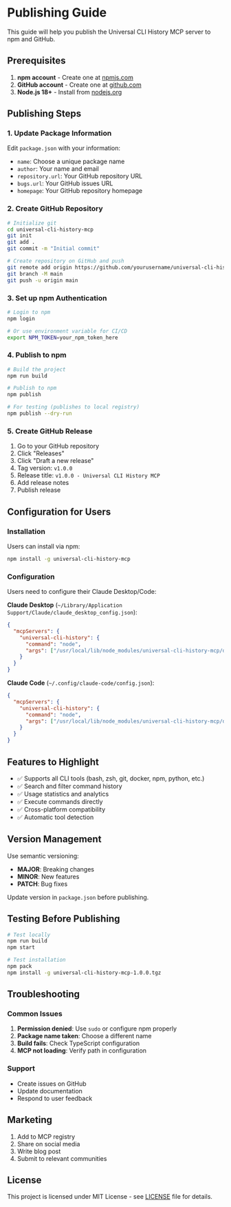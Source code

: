 # Publishing Guide

This guide will help you publish the Universal CLI History MCP server to npm and GitHub.

## Prerequisites

1. **npm account** - Create one at [npmjs.com](https://www.npmjs.com/signup)
2. **GitHub account** - Create one at [github.com](https://github.com/signup)
3. **Node.js 18+** - Install from [nodejs.org](https://nodejs.org/)

## Publishing Steps

### 1. Update Package Information

Edit `package.json` with your information:
- `name`: Choose a unique package name
- `author`: Your name and email
- `repository.url`: Your GitHub repository URL
- `bugs.url`: Your GitHub issues URL
- `homepage`: Your GitHub repository homepage

### 2. Create GitHub Repository

```bash
# Initialize git
cd universal-cli-history-mcp
git init
git add .
git commit -m "Initial commit"

# Create repository on GitHub and push
git remote add origin https://github.com/yourusername/universal-cli-history-mcp.git
git branch -M main
git push -u origin main
```

### 3. Set up npm Authentication

```bash
# Login to npm
npm login

# Or use environment variable for CI/CD
export NPM_TOKEN=your_npm_token_here
```

### 4. Publish to npm

```bash
# Build the project
npm run build

# Publish to npm
npm publish

# For testing (publishes to local registry)
npm publish --dry-run
```

### 5. Create GitHub Release

1. Go to your GitHub repository
2. Click "Releases"
3. Click "Draft a new release"
4. Tag version: `v1.0.0`
5. Release title: `v1.0.0 - Universal CLI History MCP`
6. Add release notes
7. Publish release

## Configuration for Users

### Installation

Users can install via npm:

```bash
npm install -g universal-cli-history-mcp
```

### Configuration

Users need to configure their Claude Desktop/Code:

**Claude Desktop** (`~/Library/Application Support/Claude/claude_desktop_config.json`):
```json
{
  "mcpServers": {
    "universal-cli-history": {
      "command": "node",
      "args": ["/usr/local/lib/node_modules/universal-cli-history-mcp/dist/index.js"]
    }
  }
}
```

**Claude Code** (`~/.config/claude-code/config.json`):
```json
{
  "mcpServers": {
    "universal-cli-history": {
      "command": "node",
      "args": ["/usr/local/lib/node_modules/universal-cli-history-mcp/dist/index.js"]
    }
  }
}
```

## Features to Highlight

- ✅ Supports all CLI tools (bash, zsh, git, docker, npm, python, etc.)
- ✅ Search and filter command history
- ✅ Usage statistics and analytics
- ✅ Execute commands directly
- ✅ Cross-platform compatibility
- ✅ Automatic tool detection

## Version Management

Use semantic versioning:
- **MAJOR**: Breaking changes
- **MINOR**: New features
- **PATCH**: Bug fixes

Update version in `package.json` before publishing.

## Testing Before Publishing

```bash
# Test locally
npm run build
npm start

# Test installation
npm pack
npm install -g universal-cli-history-mcp-1.0.0.tgz
```

## Troubleshooting

### Common Issues

1. **Permission denied**: Use `sudo` or configure npm properly
2. **Package name taken**: Choose a different name
3. **Build fails**: Check TypeScript configuration
4. **MCP not loading**: Verify path in configuration

### Support

- Create issues on GitHub
- Update documentation
- Respond to user feedback

## Marketing

1. Add to MCP registry
2. Share on social media
3. Write blog post
4. Submit to relevant communities

## License

This project is licensed under MIT License - see [LICENSE](LICENSE) file for details.